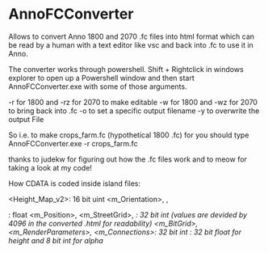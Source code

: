 # AnnoFCConverter
Allows to convert Anno 1800 and 2070 .fc files into html format which can be read by a human with a text editor like vsc and back into .fc
to use it in Anno.

The converter works through powershell. Shift + Rightclick in windows explorer to open up a Powershell window and then start 
AnnoFCConverter.exe with some of those arguments.

-r <InputFilename> for 1800 and -rz <InputFilename> for 2070 to make  <InputFilename> editable
-w <InputFilename> for 1800 and -wz <InputFilename> for 2070 to bring <InputFilename> back into .fc
-o <OutputFilename> to set a specific output filename
-y to overwrite the output File

So i.e. to make crops_farm.fc (hypothetical 1800 .fc) for you should type AnnoFCConverter.exe -r crops_farm.fc

thanks to judekw for figuring out how the .fc files work and to meow for taking a look at my code!


How CDATA is coded inside island files: 

<Height_Map_v2>: 16 bit uint
<m_Orientation>, <Position>, <p>: float
<m_Position>, <m_StreetGrid>, <i>: 32 bit int (values are devided by 4096 in the converted .html for readability)
<m_BitGrid>, <m_RenderParameters>, <m_Connections>: 32 bit int
<Data>: 32 bit float for height and 8 bit int for alpha
